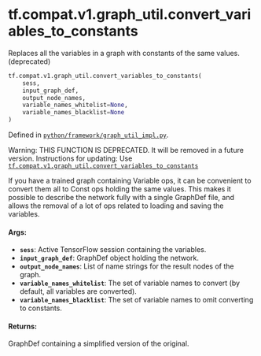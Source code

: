 <div itemscope itemtype="http://developers.google.com/ReferenceObject">
<meta itemprop="name" content="tf.compat.v1.graph_util.convert_variables_to_constants" />
<meta itemprop="path" content="Stable" />
</div>

# tf.compat.v1.graph_util.convert_variables_to_constants

Replaces all the variables in a graph with constants of the same values. (deprecated)

``` python
tf.compat.v1.graph_util.convert_variables_to_constants(
    sess,
    input_graph_def,
    output_node_names,
    variable_names_whitelist=None,
    variable_names_blacklist=None
)
```



Defined in [`python/framework/graph_util_impl.py`](/code/stable/tensorflow/python/framework/graph_util_impl.py).

<!-- Placeholder for "Used in" -->

Warning: THIS FUNCTION IS DEPRECATED. It will be removed in a future version.
Instructions for updating:
Use <a href="../../../../tf/compat/v1/graph_util/convert_variables_to_constants.md"><code>tf.compat.v1.graph_util.convert_variables_to_constants</code></a>

If you have a trained graph containing Variable ops, it can be convenient to
convert them all to Const ops holding the same values. This makes it possible
to describe the network fully with a single GraphDef file, and allows the
removal of a lot of ops related to loading and saving the variables.

#### Args:


* <b>`sess`</b>: Active TensorFlow session containing the variables.
* <b>`input_graph_def`</b>: GraphDef object holding the network.
* <b>`output_node_names`</b>: List of name strings for the result nodes of the graph.
* <b>`variable_names_whitelist`</b>: The set of variable names to convert (by default,
                          all variables are converted).
* <b>`variable_names_blacklist`</b>: The set of variable names to omit converting
                          to constants.


#### Returns:

GraphDef containing a simplified version of the original.
